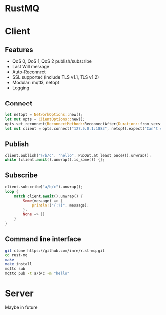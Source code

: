 # RustMQ

# Client

## Features

* QoS 0, QoS 1, QoS 2 publish/subscribe
* Last Will message
* Auto-Reconnect
* SSL supported (include TLS v1.1, TLS v1.2)
* Modular: mqtt3, netopt
* Logging

## Connect

```rust
let netopt = NetworkOptions::new();
let mut opts = ClientOptions::new();
opts.set_reconnect(ReconnectMethod::ReconnectAfter(Duration::from_secs(1)));
let mut client = opts.connect("127.0.0.1:1883", netopt).expect("Can't connect to server");
```

## Publish

```rust
client.publish("a/b/c", "hello", PubOpt.at_least_once()).unwrap();
while (client.await().unwrap().is_some()) {};
```

## Subscribe

```rust
client.subscribe("a/b/c").unwrap();
loop {
    match client.await().unwrap() {
        Some(message) => {
            println!("{:?}", message);
        },
        None => {}
    }
}
```

## Command line interface

```bash
git clone https://github.com/inre/rust-mq.git
cd rust-mq
make
make install
mqttc sub
mqttc pub -t a/b/c -m "hello"
```

# Server

Maybe in future
